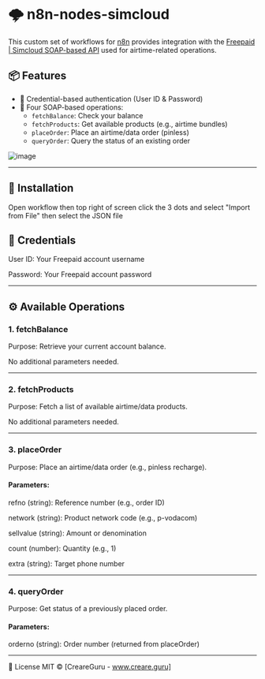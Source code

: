 # 🌩️ n8n-nodes-simcloud

This custom set of workflows for [n8n](https://n8n.io) provides integration with the [Freepaid | Simcloud SOAP-based API](https://simcloud.co.za/aff/5078972) used for airtime-related operations.

## 📦 Features

- 🔐 Credential-based authentication (User ID & Password)
- 🧾 Four SOAP-based operations:
  - `fetchBalance`: Check your balance
  - `fetchProducts`: Get available products (e.g., airtime bundles)
  - `placeOrder`: Place an airtime/data order (pinless)
  - `queryOrder`: Query the status of an existing order
 
![image](https://github.com/user-attachments/assets/74b2d389-fe42-4bdc-b8e2-a1435f38fd75)


---

## 🚀 Installation

Open workflow then top right of screen click the 3 dots and select "Import from File" then select the JSON file

## 🔑 Credentials

User ID: Your Freepaid account username

Password: Your Freepaid account password

---

## ⚙️ Available Operations

### 1. fetchBalance

Purpose: Retrieve your current account balance.

No additional parameters needed.

---

### 2. fetchProducts

Purpose: Fetch a list of available airtime/data products.

No additional parameters needed.

---

### 3. placeOrder

Purpose: Place an airtime/data order (e.g., pinless recharge).

#### Parameters:

refno (string): Reference number (e.g., order ID)

network (string): Product network code (e.g., p-vodacom)

sellvalue (string): Amount or denomination

count (number): Quantity (e.g., 1)

extra (string): Target phone number

---

### 4. queryOrder

Purpose: Get status of a previously placed order.

#### Parameters:

orderno (string): Order number (returned from placeOrder)

---

📝 License
MIT © [CreareGuru - www.creare.guru]
